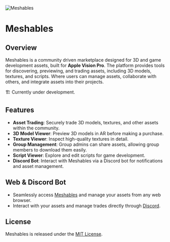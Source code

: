 ![Meshables](https://github.com/user-attachments/assets/23cc8857-c408-43bf-9d5a-e306544df5a4)

# Meshables

## Overview

Meshables is a community driven marketplace designed for 3D and game development assets, built for **Apple Vision Pro**. The platform provides tools for discovering, previewing, and trading assets, including 3D models, textures, and scripts. Where users can manage assets, collaborate with others, and integrate assets into their projects.

🏗️ Currently under development.

## Features

- **Asset Trading**: Securely trade 3D models, textures, and other assets within the community.
- **3D Model Viewer**: Preview 3D models in AR before making a purchase.
- **Texture Viewer**: Inspect high-quality textures in detail.
- **Group Management**: Group admins can share assets, allowing group members to download them easily.
- **Script Viewer**: Explore and edit scripts for game development.
- **Discord Bot**: Interact with Meshables via a Discord bot for notifications and asset management.

## Web & Discord Bot

- Seamlessly access [Meshables](https://meshables.me) and manage your assets from any web browser.
- Interact with your assets and manage trades directly through [Discord](https://meshables.me#discord).

## License
Meshables is released under the [MIT License](LICENSE).
